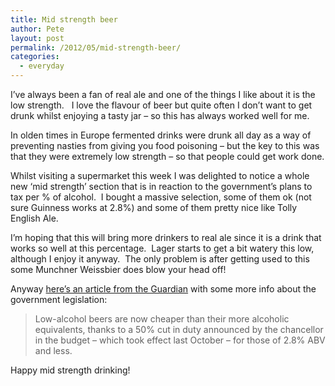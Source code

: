 ```yaml
---
title: Mid strength beer
author: Pete
layout: post
permalink: /2012/05/mid-strength-beer/
categories:
  - everyday
---
```

I’ve always been a fan of real ale and one of the things I like about it is the low strength.   I love the flavour of beer but quite often I don’t want to get drunk whilst enjoying a tasty jar – so this has always worked well for me.

In olden times in Europe fermented drinks were drunk all day as a way of preventing nasties from giving you food poisoning – but the key to this was that they were extremely low strength – so that people could get work done.

Whilst visiting a supermarket this week I was delighted to notice a whole new ‘mid strength’ section that is in reaction to the government’s plans to tax per % of alcohol.  I bought a massive selection, some of them ok (not sure Guinness works at 2.8%) and some of them pretty nice like Tolly English Ale.

I’m hoping that this will bring more drinkers to real ale since it is a drink that works so well at this percentage.  Lager starts to get a bit watery this low, although I enjoy it anyway.  The only problem is after getting used to this some Munchner Weissbier does blow your head off!

Anyway [here’s an article from the Guardian][1] with some more info about the government legislation:

> Low-alcohol beers are now cheaper than their more alcoholic equivalents, thanks to a 50% cut in duty announced by the chancellor in the budget – which took effect last October – for those of 2.8% ABV and less.

Happy mid strength drinking!

 [1]: http://www.guardian.co.uk/lifeandstyle/2012/jan/27/low-alcohol-beers-sales